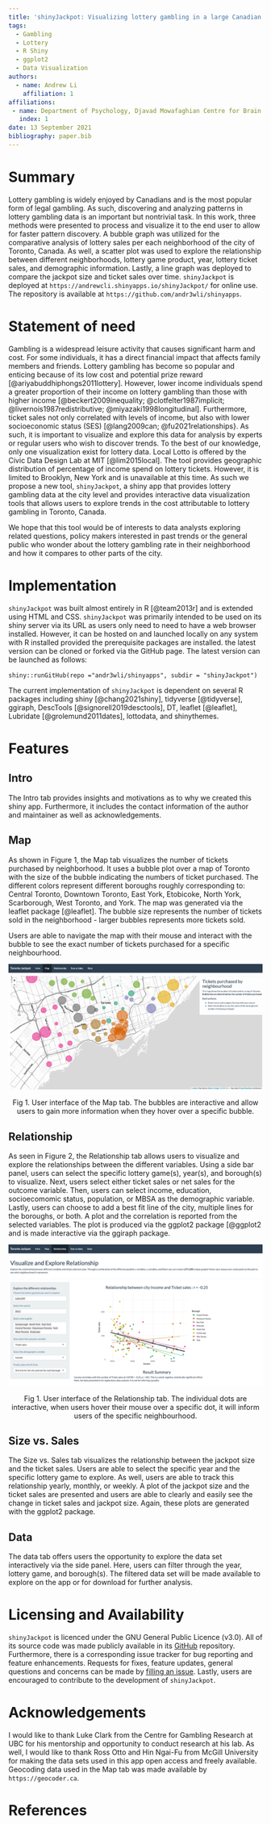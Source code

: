 ```yaml
---
title: 'shinyJackpot: Visualizing lottery gambling in a large Canadian city'
tags:
  - Gambling
  - Lottery
  - R Shiny
  - ggplot2
  - Data Visualization
authors:
  - name: Andrew Li
    affiliation: 1
affiliations:
 - name: Department of Psychology, Djavad Mowafaghian Centre for Brain Health, University of British Columbia
   index: 1
date: 13 September 2021
bibliography: paper.bib
---
```


# Summary

Lottery gambling is widely enjoyed by Canadians and is the most popular form of legal gambling. As such, discovering and analyzing patterns in lottery gambling data is an important but nontrivial task. In this work, three methods were presented to process and visualize it to the end user to allow for faster pattern discovery. A bubble graph was utilized for the comparative analysis of lottery sales per each neighborhood of the city of Toronto, Canada. As well, a scatter plot was used to explore the relationship between different neighborhoods, lottery game product, year, lottery ticket sales, and demographic information. Lastly, a line graph was deployed to compare the jackpot size and ticket sales over time. `shinyJackpot` is deployed at `https://andrewcli.shinyapps.io/shinyJackpot/` for online use. The repository is available at `https://github.com/andr3wli/shinyapps`.

# Statement of need

Gambling is a widespread leisure activity that causes significant harm and cost. For some individuals, it has a direct financial impact that affects family members and friends. Lottery gambling has become so popular and enticing because of its low cost and potential prize reward [@ariyabuddhiphongs2011lottery]. However, lower income individuals spend a greater proportion of their income on lottery gambling than those with higher income  [@beckert2009inequality; @clotfelter1987implicit; @livernois1987redistributive; @miyazaki1998longitudinal]. Furthermore, ticket sales not only correlated with levels of income, but also with lower socioeconomic status (SES) [@lang2009can; @fu2021relationships}. As such, it is important to visualize and explore this data for analysis by experts or regular users who wish to discover trends. To the best of our knowledge, only one visualization exist for lottery data. Local Lotto is offered by the Civic Data Design Lab at MIT [@lim2015local]. The tool provides geographic distribution of percentage of income spend on lottery tickets. However, it is limited to Brooklyn, New York and is unavailable at this time. As such we propose a new tool, `shinyJackpot`, a shiny app that provides lottery gambling data at the city level and provides interactive data visualization tools that allows users to explore trends in the cost attributable to lottery gambling in Toronto, Canada. 

We hope that this tool would be of interests to data analysts exploring related questions, policy makers interested in past trends or the general public who wonder about the lottery gambling rate in their neighborhood and how it compares to other parts of the city. 

# Implementation

`shinyJackpot` was built almost entirely in R [@team2013r] and is extended using HTML and CSS. `shinyJackpot` was primarily intended to be used on its shiny server via its URL as users only need to need to have a web browser installed. However, it can be hosted on and launched locally on any system with R installed provided the prerequisite packages are installed. the latest version can be cloned or forked via the GitHub page. The latest version can be launched as follows: 

```
shiny::runGitHub(repo ="andr3wli/shinyapps", subdir = "shinyJackpot")
```

The current implementation of `shinyJackpot` is dependent on several R packages including shiny [@chang2021shiny], tidyverse [@tidyverse], ggiraph, DescTools [@signorell2019desctools], DT, leaflet [@leaflet], Lubridate [@grolemund2011dates], lottodata, and shinythemes. 


# Features

## Intro

The Intro tab provides insights and motivations as to why we created this shiny app. Furthermore, it includes the contact information of the author and maintainer as well as acknowledgements.

## Map

As shown in Figure 1, the Map tab visualizes the number of tickets purchased by neighborhood. It uses a bubble plot over a map of Toronto with the size of the bubble indicating the numbers of ticket purchased. The different colors represent different boroughs roughly corresponding to: Central Toronto, Downtown Toronto, East York, Etobicoke, North York, Scarborough, West Toronto, and York. The map was generated via the leaflet package [@leaflet]. The bubble size represents the number of tickets sold in the neighborhood - larger bubbles represents more tickets sold.  

Users are able to navigate the map with their mouse and interact with the bubble to see the exact number of tickets purchased for a specific neighbourhood.

![\label{fig:Fig}](map.png)
<div align="center"> Fig 1. User interface of the Map tab. The bubbles are interactive and allow users to gain more information when they hover over a specific bubble.</div>

## Relationship

As seen in Figure 2, the Relationship tab allows users to visualize and explore the relationships between the different variables. Using a side bar panel, users can select the specific lottery game(s), year(s), and borough(s) to visualize. Next, users select either ticket sales or net sales for the outcome variable. Then, users can select income, education, socioecomomic status, population, or MBSA as the demographic variable. Lastly, users can choose to add a best fit line of the city, multiple lines for the boroughs, or both. A plot and the correlation is reported from the selected variables. The plot is produced via the ggplot2 package [@ggplot2 and is made interactive via the ggiraph package. 

![\label{fig:Fig}](relationship.png)
<div align="center"> Fig 1. User interface of the Relationship tab. The individual dots are interactive, when users hover their mouse over a specific dot, it will inform users of the specific neighbourhood.</div>

## Size vs. Sales

The Size vs. Sales tab visualizes the relationship between the jackpot size and the ticket sales. Users are able to select the specific year and the specific lottery game to explore. As well, users are able to track this relationship yearly, monthly, or weekly. A plot of the jackpot size and the ticket sales are presented and users are able to clearly and easily see the change in ticket sales and jackpot size. Again, these plots are generated with the ggplot2 package.

## Data
The data tab offers users the opportunity to explore the data set interactively via the side panel. Here, users can filter through the year, lottery game, and borough(s). The filtered data set will be made available to explore on the app or for download for further analysis. 

# Licensing and Availability

`shinyJackpot` is licenced under the GNU General Public Licence (v3.0). All of its source code was made publicly available in its [GitHub](https://github.com/andr3wli/shinyapps/tree/main/shinyJackpot) repository. Furthermore, there is a corresponding issue tracker for bug reporting and feature enhancements. Requests for fixes, feature updates, general questions and concerns can be made by [filling an issue](https://github.com/andr3wli/shinyapps/issues). Lastly, users are encouraged to contribute to the development of `shinyJackpot`. 

# Acknowledgements

I would like to thank Luke Clark from the Centre for Gambling Research at UBC for his mentorship and opportunity to conduct research at his lab. As well, I would like to thank Ross Otto and Hin Ngai-Fu from McGill University for making the data sets used in this app open access and freely available. Geocoding data used in the Map tab was made available by `https://geocoder.ca`.

# References
